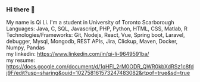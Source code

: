 ### Hi there 👋
My name is Qi Li. I'm a student in University of Toronto Scarborough  
Languages: Java, C, SQL, Javascript, PHP, Python, HTML, CSS, Matlab, R  
Technologies/Frameworks: Git, Nodejs, React, Vue, Spring boot, Laravel, debugger, Mysql, Mongodb, REST APIs, Jira, Clickup,  Maven, Docker, Numpy, Pandas  
my linkedin: https://www.linkedin.com/in/qi-li-9649591ba/  
my resume: https://docs.google.com/document/d/1qHFI_2rM0ODR_QWR0kbXdRSz1c8fdj9F/edit?usp=sharing&ouid=102758161573247483082&rtpof=true&sd=true
<!--
**Qi123123Li/Qi123123Li** is a ✨ _special_ ✨ repository because its `README.md` (this file) appears on your GitHub profile.

Here are some ideas to get you started:

- 🔭 I’m currently working on ...
- 🌱 I’m currently learning ...
- 👯 I’m looking to collaborate on ...
- 🤔 I’m looking for help with ...
- 💬 Ask me about ...
- 📫 How to reach me: ...
- 😄 Pronouns: ...
- ⚡ Fun fact: ...
-->
